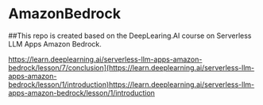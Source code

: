 # AmazonBedrock
##This repo is created based on the DeepLearing.AI course on Serverless LLM Apps Amazon Bedrock.

https://learn.deeplearning.ai/serverless-llm-apps-amazon-bedrock/lesson/7/conclusion](https://learn.deeplearning.ai/serverless-llm-apps-amazon-bedrock/lesson/1/introduction)https://learn.deeplearning.ai/serverless-llm-apps-amazon-bedrock/lesson/1/introduction

